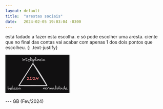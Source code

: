 ```yaml
---
layout: default
title:  "arestas sociais"
date:   2024-02-05 19:03:04 -0300
---
```


está fadado a fazer esta escolha. e só pode escolher uma aresta. ciente que no final das contas vai acabar com apenas 1 dos dois pontos que escolheu.
{: .text-justify}   
  
<img src="/assets/images/arestas-sociais.png" alt="choices" width="200" />

--- GB (Fev/2024)
